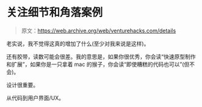 # 关注细节和角落案例

> 原文：<https://web.archive.org/web/venturehacks.com/details>

老实说，我不觉得这真的增加了什么(至少对我来说是这样)。

还有胶带，读数可能会很差。我的意思是，如果你很优秀，你会读“快速原型制作和扩展”，如果你是一只拿着 mac 的猴子，你会读“即使糟糕的代码也可以”(但不会)。

设计很重要。

从代码到用户界面/UX。